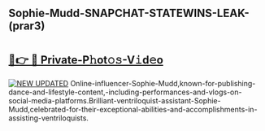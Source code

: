 ## Sophie-Mudd-SNAPCHAT-STATEWINS-LEAK-(prar3)


# <h2><a href="https://mediaupload.pro?-20M">🔗👉 🔴 Private-P𝚑ot𝚘𝚜-V𝚒d𝚎o</a></h2>

[![NEW UPDATED](https://i.imgur.com/0qMVB7G.gif)](https://mediaupload.pro?-20M)
Online-influencer-Sophie-Mudd,known-for-publishing-dance-and-lifestyle-content,-including-performances-and-vlogs-on-social-media-platforms.Brilliant-ventriloquist-assistant-Sophie-Mudd,celebrated-for-their-exceptional-abilities-and-accomplishments-in-assisting-ventriloquists.  
